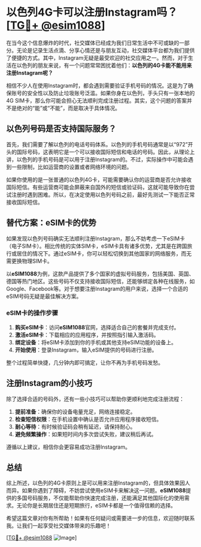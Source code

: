 # 以色列4G卡可以注册Instagram吗？[[TG💪+ @esim1088](https://t.me/s/esim1088)]

在当今这个信息爆炸的时代，社交媒体已经成为我们日常生活中不可或缺的一部分。无论是记录生活点滴、分享心情还是与朋友互动，社交媒体平台都为我们提供了便捷的方式。其中，Instagram无疑是最受欢迎的社交应用之一。然而，对于生活在以色列的朋友来说，有一个问题常常困扰着他们：**以色列的4G卡能不能用来注册Instagram呢？**

相信不少人在使用Instagram时，都会遇到需要验证手机号码的情况。这是为了确保账号的安全性以及防止垃圾账号泛滥。如果你身在以色列，手头只有一张本地的4G SIM卡，那么你可能会担心无法顺利完成注册过程。其实，这个问题的答案并不是绝对的“能”或“不能”，而是取决于具体情况。

## 以色列号码是否支持国际服务？

首先，我们需要了解以色列的电话号码体系。以色列的手机号码通常是以“972”开头的国际号码，这表明它是一个可以接收国际短信和电话的号码。因此，从理论上讲，以色列的手机号码是可以用于注册Instagram的。不过，实际操作中可能会遇到一些限制，比如运营商的设置或者网络环境的问题。

如果你使用的是一张普通的以色列4G卡，可能需要确认你的运营商是否允许接收国际短信。有些运营商可能会屏蔽来自国外的短信或验证码，这就可能导致你在尝试注册时遇到困难。所以，在决定使用以色列号码之前，最好先测试一下能否正常接收国际短信。

## 替代方案：eSIM卡的优势

如果发现以色列号码确实无法顺利注册Instagram，那么不妨考虑一下eSIM卡（电子SIM卡）。相比传统的实体SIM卡，eSIM卡具有诸多优势，尤其是在跨国旅行或居住的情况下。通过eSIM卡，你可以轻松切换到其他国家的网络服务，而无需更换物理SIM卡。

以**eSIM1088**为例，这款产品提供了多个国家的虚拟号码服务，包括美国、英国、德国等热门地区。这些号码不仅支持接收国际短信，还能够绑定各种在线服务，如Google、Facebook等。对于想要注册Instagram的用户来说，选择一个合适的eSIM号码无疑是最佳解决方案。

### eSIM卡的操作步骤

1. **购买eSIM卡**：访问**eSIM1088**官网，选择适合自己的套餐并完成支付。
2. **激活eSIM卡**：下载相应的应用程序，并按照指引输入激活码。
3. **绑定设备**：将eSIM卡添加到你的手机或其他支持eSIM功能的设备上。
4. **开始使用**：登录Instagram，输入eSIM提供的号码进行注册。

整个过程简单快捷，几分钟内即可搞定，让你不再为手机号码发愁。

## 注册Instagram的小技巧

除了选择合适的号码外，还有一些小技巧可以帮助你更顺利地完成注册流程：

1. **提前准备**：确保你的设备电量充足，网络连接稳定。
2. **检查短信权限**：在手机设置中确认是否允许应用程序接收短信。
3. **耐心等待**：有时候验证码会稍有延迟，请保持耐心。
4. **避免频繁操作**：如果短时间内多次尝试失败，建议稍后再试。

遵循以上建议，相信你会更容易成功注册Instagram。

## 总结

综上所述，以色列的4G卡原则上是可以用来注册Instagram的，但具体效果因人而异。如果你遇到了障碍，不妨尝试使用eSIM卡来解决这一问题。**eSIM1088**提供的多国号码服务，不仅能帮助你快速完成注册，还能满足其他国际化的使用需求。无论你是长期居住还是短期旅行，eSIM卡都是一个值得信赖的选择。

希望这篇文章对你有所帮助！如果有任何疑问或需要进一步的信息，欢迎随时联系我。让我们一起享受社交媒体带来的乐趣吧！

[[TG💪+ @esim1088](https://t.me/s/esim1088) ![Image](https://i.postimg.cc/4NQfJmqS/Snipaste-2025-05-13-00-14-12.png)]